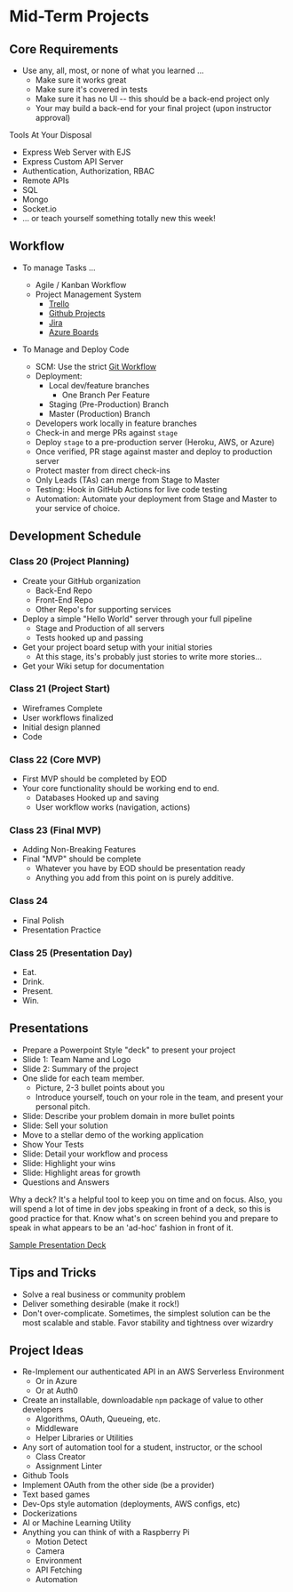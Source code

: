 # Mid-Term Projects

## Core Requirements

- Use any, all, most, or none of what you learned ...
  - Make sure it works great
  - Make sure it's covered in tests
  - Make sure it has no UI -- this should be a back-end project only
  - Your may build a back-end for your final project (upon instructor approval)

Tools At Your Disposal

- Express Web Server with EJS
- Express Custom API Server
- Authentication, Authorization, RBAC
- Remote APIs
- SQL
- Mongo
- Socket.io
- ... or teach yourself something totally new this week!

## Workflow

- To manage Tasks ...
  - Agile / Kanban Workflow
  - Project Management System
    - [Trello](https://trello.com/b/2GAur1IN/open-shelf-a-book-wiki?menu=filter&filter=label:Lab%2014)
    - [Github Projects](https://help.github.com/articles/about-project-boards/)
    - [Jira](https://www.atlassian.com/software/jira)
    - [Azure Boards](https://azure.microsoft.com/en-us/services/devops/boards/)

- To Manage and Deploy Code
  - SCM: Use the strict [Git Workflow](https://www.atlassian.com/git/tutorials/comparing-workflows/gitflow-workflow)
  - Deployment:
    - Local dev/feature branches
      - One Branch Per Feature
    - Staging (Pre-Production) Branch
    - Master (Production) Branch
  - Developers work locally in feature branches
  - Check-in and merge PRs against `stage`
  - Deploy `stage` to a pre-production server (Heroku, AWS, or Azure)
  - Once verified, PR stage against master and deploy to production server
  - Protect master from direct check-ins
  - Only Leads (TAs) can merge from Stage to Master
  - Testing: Hook in GitHub Actions for live code testing
  - Automation: Automate your deployment from Stage and Master to your service of choice.

## Development Schedule

### Class 20 (Project Planning)

- Create your GitHub organization
  - Back-End Repo
  - Front-End Repo
  - Other Repo's for supporting services
- Deploy a simple "Hello World" server through your full pipeline
  - Stage and Production of all servers
  - Tests hooked up and passing
- Get your project board setup with your initial stories
  - At this stage, its's probably just stories to write more stories...
- Get your Wiki setup for documentation

### Class 21 (Project Start)

- Wireframes Complete
- User workflows finalized
- Initial design planned
- Code

### Class 22 (Core MVP)

- First MVP should be completed by EOD
- Your core functionality should be working end to end.
  - Databases Hooked up and saving
  - User workflow works (navigation, actions)

### Class 23 (Final MVP)

- Adding Non-Breaking Features
- Final "MVP" should be complete
  - Whatever you have by EOD should be presentation ready
  - Anything you add from this point on is purely additive.

### Class 24

- Final Polish
- Presentation Practice

### Class 25 (Presentation Day)

- Eat.
- Drink.
- Present.
- Win.

## Presentations

- Prepare a Powerpoint Style "deck" to present your project
- Slide 1: Team Name and Logo
- Slide 2: Summary of the project
- One slide for each team member.
  - Picture, 2-3 bullet points about you
  - Introduce yourself, touch on your role in the team, and present your personal pitch.
- Slide: Describe your problem domain in more bullet points
- Slide: Sell your solution
- Move to a stellar demo of the working application
- Show Your Tests
- Slide: Detail your workflow and process
- Slide: Highlight your wins
- Slide: Highlight areas for growth
- Questions and Answers

Why a deck? It's a helpful tool to keep you on time and on focus. Also, you will spend a lot of time in dev jobs speaking in front of a deck, so this is good practice for that. Know what's on screen behind you and prepare to speak in what appears to be an 'ad-hoc' fashion in front of it.

[Sample Presentation Deck](https://docs.google.com/presentation/d/11EDUMYSNhM1EeeJVZ7Vl8ixSTCEWGVwlg-ca4oHF6aQ/edit?folder=0ALZOwD0N-ubCUk9PVA#slide=id.g75c0709359_1_61)

## Tips and Tricks

- Solve a real business or community problem
- Deliver something desirable (make it rock!)
- Don't over-complicate. Sometimes, the simplest solution can be the most scalable and stable. Favor stability and tightness over wizardry

## Project Ideas

- Re-Implement our authenticated API in an AWS Serverless Environment
  - Or in Azure
  - Or at Auth0
- Create an installable, downloadable `npm` package of value to other developers
  - Algorithms, OAuth, Queueing, etc.
  - Middleware
  - Helper Libraries or Utilities
- Any sort of automation tool for a student, instructor, or the school
  - Class Creator
  - Assignment Linter
- Github Tools
- Implement OAuth from the other side (be a provider)
- Text based games
- Dev-Ops style automation (deployments, AWS configs, etc)
- Dockerizations
- AI or Machine Learning Utility
- Anything you can think of with a Raspberry Pi
  - Motion Detect
  - Camera
  - Environment
  - API Fetching
  - Automation
